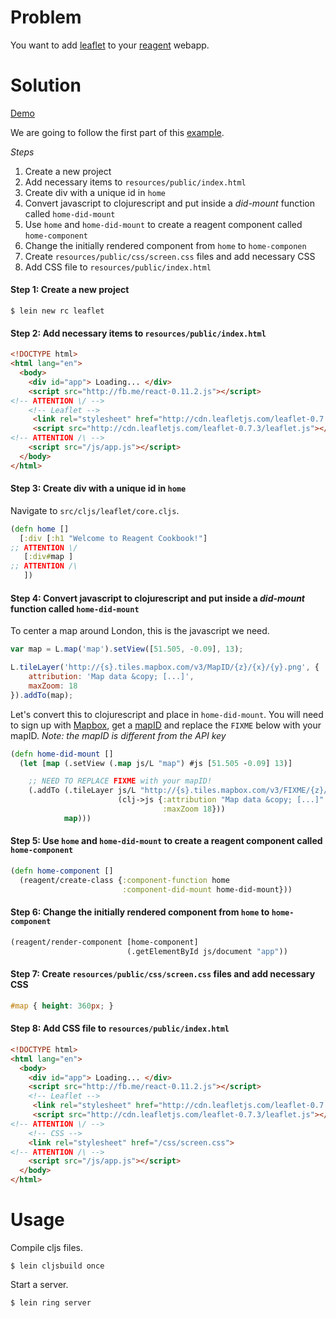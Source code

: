 # Problem

You want to add [leaflet](http://leafletjs.com/) to your [reagent](https://github.com/reagent-project/reagent) webapp.

# Solution

[Demo](http://rc-leaflet2.s3-website-us-west-1.amazonaws.com/)

We are going to follow the first part of this [example](http://leafletjs.com/examples/quick-start.html).

*Steps*

1. Create a new project
2. Add necessary items to `resources/public/index.html`
3. Create div with a unique id in `home`
4. Convert javascript to clojurescript and put inside a *did-mount* function called `home-did-mount`
5. Use `home` and `home-did-mount` to create a reagent component called `home-component`
6. Change the initially rendered component from `home` to `home-componen`
7. Create `resources/public/css/screen.css` files and add necessary CSS
8. Add CSS file to `resources/public/index.html`

#### Step 1: Create a new project

```
$ lein new rc leaflet
```

#### Step 2: Add necessary items to `resources/public/index.html`

```html
<!DOCTYPE html>
<html lang="en">
  <body>
    <div id="app"> Loading... </div>
    <script src="http://fb.me/react-0.11.2.js"></script>
<!-- ATTENTION \/ -->
    <!-- Leaflet -->
     <link rel="stylesheet" href="http://cdn.leafletjs.com/leaflet-0.7.3/leaflet.css" />
     <script src="http://cdn.leafletjs.com/leaflet-0.7.3/leaflet.js"></script>
<!-- ATTENTION /\ -->
    <script src="/js/app.js"></script>
  </body>
</html>
```

#### Step 3: Create div with a unique id in `home`

Navigate to `src/cljs/leaflet/core.cljs`.

```clojure
(defn home []
  [:div [:h1 "Welcome to Reagent Cookbook!"]
;; ATTENTION \/
   [:div#map ]
;; ATTENTION /\
   ])
```

#### Step 4: Convert javascript to clojurescript and put inside a *did-mount* function called `home-did-mount`

To center a map around London, this is the javascript we need.

```javascript
var map = L.map('map').setView([51.505, -0.09], 13);

L.tileLayer('http://{s}.tiles.mapbox.com/v3/MapID/{z}/{x}/{y}.png', {
    attribution: 'Map data &copy; [...]',
    maxZoom: 18
}).addTo(map);
```

Let's convert this to clojurescript and place in `home-did-mount`.  You will need to sign up with [Mapbox](https://www.mapbox.com/), get a [mapID](https://www.mapbox.com/help/define-map-id/) and replace the `FIXME` below with your mapID.  *Note: the mapID is different from the API key*

```clojure
(defn home-did-mount []
  (let [map (.setView (.map js/L "map") #js [51.505 -0.09] 13)]

    ;; NEED TO REPLACE FIXME with your mapID!
    (.addTo (.tileLayer js/L "http://{s}.tiles.mapbox.com/v3/FIXME/{z}/{x}/{y}.png"
                        (clj->js {:attribution "Map data &copy; [...]"
                                  :maxZoom 18}))
            map)))
```

#### Step 5: Use `home` and `home-did-mount` to create a reagent component called `home-component`

```clojure
(defn home-component []
  (reagent/create-class {:component-function home
                         :component-did-mount home-did-mount}))
```

#### Step 6: Change the initially rendered component from `home` to `home-component`

```clojure
(reagent/render-component [home-component]
                          (.getElementById js/document "app"))
```

#### Step 7: Create `resources/public/css/screen.css` files and add necessary CSS

```css
#map { height: 360px; }
```

#### Step 8:  Add CSS file to `resources/public/index.html`

```html
<!DOCTYPE html>
<html lang="en">
  <body>
    <div id="app"> Loading... </div>
    <script src="http://fb.me/react-0.11.2.js"></script>
    <!-- Leaflet -->
     <link rel="stylesheet" href="http://cdn.leafletjs.com/leaflet-0.7.3/leaflet.css" />
     <script src="http://cdn.leafletjs.com/leaflet-0.7.3/leaflet.js"></script>
<!-- ATTENTION \/ -->
    <!-- CSS -->
    <link rel="stylesheet" href="/css/screen.css">
<!-- ATTENTION /\ -->
    <script src="/js/app.js"></script>
  </body>
</html>
```

# Usage

Compile cljs files.

```
$ lein cljsbuild once
```

Start a server.

```
$ lein ring server
```
